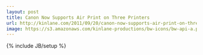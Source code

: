 ```yaml
---
layout: post
title: Canon Now Supports Air Print on Three Printers
url: http://kinlane.com/2011/09/20/canon-now-supports-air-print-on-three-printers/
image: https://s3.amazonaws.com/kinlane-productions/bw-icons/bw-api-a.png
---
```

{% include JB/setup %}
